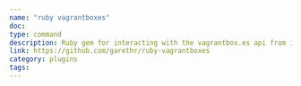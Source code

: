 ```yaml
---
name: "ruby vagrantboxes"
doc:
type: command
description: Ruby gem for interacting with the vagrantbox.es api from inside vagrant
link: https://github.com/garethr/ruby-vagrantboxes
category: plugins
tags: 
---
```


